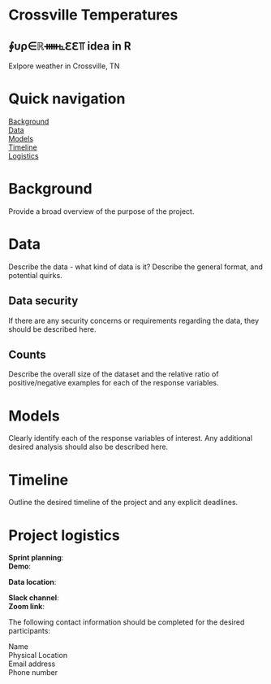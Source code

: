 # Crossville Temperatures

## ⨕υρ∈ℝᚔ⦜ℇℇ⫪ idea in R
Exlpore weather in Crossville, TN




# Quick navigation
[Background](#background)  
[Data](#data)  
[Models](#models)  
[Timeline](#timeline)  
[Logistics](#project-logistics)  

# Background  

Provide a broad overview of the purpose of the project.

# Data

Describe the data - what kind of data is it?  Describe the general format, and potential quirks.

## Data security

If there are any security concerns or requirements regarding the data, they should be described here.

## Counts

Describe the overall size of the dataset and the relative ratio of positive/negative examples for each of the response variables.

# Models

Clearly identify each of the response variables of interest.  Any additional desired analysis should also be described here.

# Timeline

Outline the desired timeline of the project and any explicit deadlines.

# Project logistics

**Sprint planning**:  
**Demo**:  

**Data location**:  

**Slack channel**:  
**Zoom link**:  

The following contact information should be completed for the desired participants:

Name  
Physical Location  
Email address  
Phone number  

